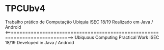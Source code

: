 # TPCUbv4
Trabalho prático de Computação Ubíquia ISEC 18/19
Realizado em Java / Android
<==============================================================================>
Ubiquous Computing Practical Work ISEC 18/19
Developed in Java / Android
